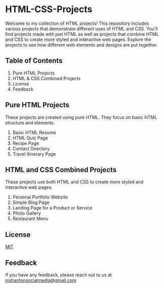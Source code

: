 # HTML-CSS-Projects
Welcome to my collection of HTML projects! This repository includes various projects that demonstrate different uses of HTML and CSS. You’ll find projects made with just HTML as well as projects that combine HTML and CSS to create more styled and interactive web pages. Explore the projects to see how different web elements and designs are put together.


## Table of Contents
1. Pure HTML Projects
2. HTML & CSS Combined Projects
3. License
4. Feedback


## Pure HTML Projects
These projects are created using pure HTML. They focus on basic HTML structure and elements.

1. Basic HTML Resume
2. HTML Quiz Page
3. Recipe Page
4. Contact Directory
5. Travel Itinerary Page


## HTML and CSS Combined Projects

These projects use both HTML and CSS to create more styled and interactive web pages.

1. Personal Portfolio Website
2. Simple Blog Page
3. Landing Page for a Product or Service
4. Photo Gallery
5. Restaurant Menu

## License

[MIT](https://choosealicense.com/licenses/mit/)


## Feedback

If you have any feedback, please reach out to us at nishantonsocialmedia@gmail.com

